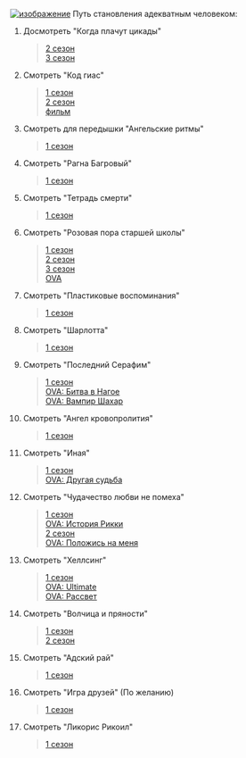 [![изображение](https://github.com/Tr1aX-L/anime-list/assets/110736991/c65bab3e-650b-4486-a912-d4ad38a1e412)](https://i.pinimg.com/736x/fa/ae/ff/faaeff03383e0de1008f46ad7da03667.jpg)
Путь становления адекватным человеком:<br/>
1. Досмотреть "Когда плачут цикады"<br/>
	>[2 сезон](https://animego.org/anime/kogda-plachut-cikady-razgadki-1634)<br/>
	>[3 сезон](https://animego.org/anime/kogda-plachut-cikady-1612)<br/>
2. Смотреть "Код гиас"<br/>
	>[1 сезон](https://animego.org/anime/kod-gias-vosstavshiy-lelush-282)<br/>
	>[2 сезон](https://animego.org/anime/kod-gias-vosstavshiy-lelush-2-286)<br/>
	>[фильм](https://animego.org/anime/code-geass-fukkatsu-no-lelouch-994)<br/>
3. Смотреть для передышки "Ангельские ритмы"<br/>
	>[1 сезон](https://animego.org/anime/angelskie-ritmy-1227)<br/>
4. Смотреть "Рагна Багровый"<br/>
	>[1 сезон](https://animego.org/anime/ragna-bagrovyy-2396)<br/>
5. Смотреть "Тетрадь смерти"<br/>
	>[1 сезон](https://kanobu.ru/anime/tetrad-smerti-death-note/)<br/>
6. Смотреть "Розовая пора старшей школы"<br/>
	>[1 сезон](https://animego.org/anime/kak-i-ozhidalos-moya-shkolnaya-romanticheskaya-zhizn-ne-udalas-1027)<br/>
	>[2 сезон](https://animego.org/anime/kak-i-ozhidalos-moya-shkolnaya-romanticheskaya-zhizn-ne-udalas-2-1029)<br/>
	>[3 сезон](https://animego.org/anime/kak-i-ozhidalos-moya-shkolnaya-romanticheskaya-zhizn-ne-udalas-3-1591)<br/>
	>[OVA](https://animego.org/anime/kak-i-ozhidalos-moya-shkolnaya-romanticheskaya-zhizn-ne-udalas-3-ova-2313)<br/>
7. Смотреть "Пластиковые воспоминания"<br/>
	>[1 сезон](https://animego.org/anime/plastikovye-vospominaniya-2318)<br/>
8. Смотреть "Шарлотта"<br/>
	>[1 сезон](https://jut-su.in/991-charlotte.html)<br/>
9. Смотреть "Последний Серафим"<br/>
	>[1 сезон](https://animego.org/anime/posledniy-serafim-332)<br/>
	>[OVA: Битва в Нагое](https://animego.org/anime/posledniy-serafim-bitva-v-nagoe-333)<br/>
	>[OVA: Вампир Шахар](https://animego.org/anime/posledniy-serafim-vampir-shahar-334)<br/>
10. Смотреть "Ангел кровопролития"<br/>
	>[1 сезон](https://animego.org/anime/satsuriku-no-tenshi-656)<br/>
11. Смотреть "Иная"<br/>
	>[1 сезон](https://animego.org/anime/inaya-2060)<br/>
	>[OVA: Другая судьба](https://animego.org/anime/inaya-drugaya-sudba-2061)<br/>
12. Смотреть "Чудачество любви не помеха"<br/>
	>[1 сезон](https://animego.org/anime/chudachestva-lyubvi-ne-pomeha-596)<br/>
	>[OVA: История Рикки](https://animego.org/anime/chudachestva-lyubvi-ne-pomeha-596)<br/>
	>[2 сезон](https://animego.org/anime/chudachestva-lyubvi-ne-pomeha-2-587)<br/>
	>[OVA: Положись на меня](https://animego.org/anime/chudachestva-lyubvi-ne-pomeha-polozhis-na-menya-590)<br/>
13. Смотреть "Хеллсинг"<br/>
	>[1 сезон](https://animego.org/anime/hellsing-voyna-s-nechistyu-872)<br/>
	>[OVA: Ultimate](https://animego.online/2459-hellsing-ova.html)<br/>
	>[OVA: Рассвет](https://animego.org/anime/hellsing-rassvet-875)<br/>
14. Смотреть "Волчица и пряности" <br/>
	>[1 сезон](https://animego.org/anime/volchica-i-pryanosti-1052)<br/>
	>[2 сезон](https://animego.org/anime/volchica-i-pryanosti-ii-1053)<br/>
15. Смотреть "Адский рай"<br/>
	>[1 сезон](https://animego.org/anime/adskiy-ray-s1-2278)<br/>
16. Смотреть "Игра друзей" (По желанию)<br/>
	>[1 сезон](https://animego.org/anime/igra-druzey-2002)<br/>
17. Смотреть "Ликорис Рикоил"<br/>
	>[1 сезон](https://animego.org/anime/likoris-rikoil-2078)<br/>
